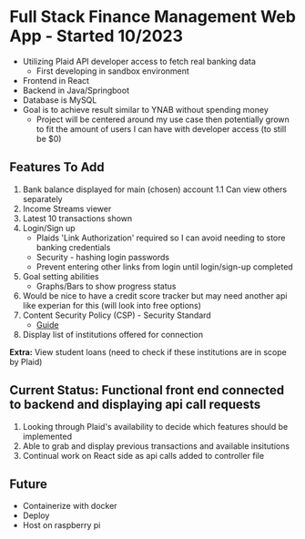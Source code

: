 # Full Stack Finance Management Web App - Started 10/2023
  * Utilizing Plaid API developer access to fetch real banking data
      * First developing in sandbox environment
  * Frontend in React
  * Backend in Java/Springboot
  * Database is MySQL
  * Goal is to achieve result similar to YNAB without spending money
     * Project will be centered around my use case then potentially grown to fit the amount of users I can have with developer access (to still be $0)

## Features To Add
1. Bank balance displayed for main (chosen) account
  1.1 Can view others separately
3. Income Streams viewer
4. Latest 10 transactions shown
5. Login/Sign up
    * Plaids 'Link Authorization' required so I can avoid needing to store banking credentials
    * Security - hashing login passwords
    * Prevent entering other links from login until login/sign-up completed
6. Goal setting abilities
    * Graphs/Bars to show progress status
7. Would be nice to have a credit score tracker but may need another api like experian for this (will look into free options)
8. Content Security Policy (CSP) - Security Standard
    * [Guide](https://www.stackhawk.com/blog/spring-content-security-policy-guide-what-it-is-and-how-to-enable-it/#:~:text=Luckily%2C%20it's%20pretty%20simple%20to,a%20configuration%20that%20enables%20CSP.)
9. Display list of institutions offered for connection
  
**Extra:** View student loans (need to check if these institutions are in scope by Plaid)
  
## Current Status: Functional front end connected to backend and displaying api call requests
1. Looking through Plaid's availability to decide which features should be implemented
2. Able to grab and display previous transactions and available insitutions
3. Continual work on React side as api calls added to controller file

## Future
* Containerize with docker
* Deploy
* Host on raspberry pi
